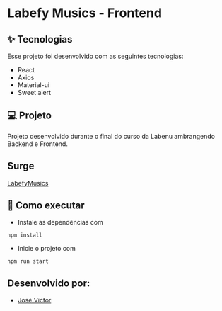 # Labefy Musics - Frontend

## ✨ Tecnologias

Esse projeto foi desenvolvido com as seguintes tecnologias:

- React
- Axios
- Material-ui
- Sweet alert


## 💻 Projeto
Projeto desenvolvido durante o final do curso da Labenu ambrangendo Backend e Frontend. 

## Surge
[LabefyMusics](http://labefymusics.surge.sh/)


## 🚀 Como executar

- Instale as dependências com

```
npm install
```

- Inicie o projeto com

```
npm run start
```

## Desenvolvido por:

- [José Victor](https://www.linkedin.com/in/jose-victor-tf/)
